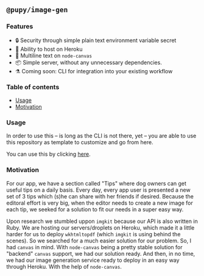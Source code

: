 ## `@pupy/image-gen`

### Features

- :lock: Security through simple plain text environment variable secret
- :seedling: Ability to host on Heroku
- :memo: Multiline text on `node-canvas`
- :package: Simple server, without any unnecessary dependencies.
- :alembic: Coming soon: CLI for integration into your existing workflow

### Table of contents

- [Usage](#usage)
- [Motivation](#motivation)

### Usage

In order to use this – is long as the CLI is not there, yet – you are able to use this repository as template to customize and go from here.

You can use this by clicking [here](https://github.com/pupy-app/image-generator/generate).

### Motivation

For our app, we have a section called "Tips" where dog owners can get useful tips on a daily basis. Every day, every app user is presented a new set of 3 tips which (s)he can share with her friends if desired. Because the editoral effort is very big, when the editor needs to create a new image for each tip, we seeked for a solution to fit our needs in a super easy way.

Upon research we stumbled uppon `imgkit` because our API is also written in Ruby. We are hosting our servers/droplets on Heroku, which made it a little harder for us to deploy `wkhtmltopdf` (which `imgkit` is using behind the scenes). So we searched for a much easier solution for our problem. So, I had `canvas` in mind. With `node-canvas` being a pretty stable solution for "backend" `canvas` support, we had our solution ready. And then, in no time, we had our image generation service ready to deploy in an easy way through Heroku. With the help of `node-canvas`.
